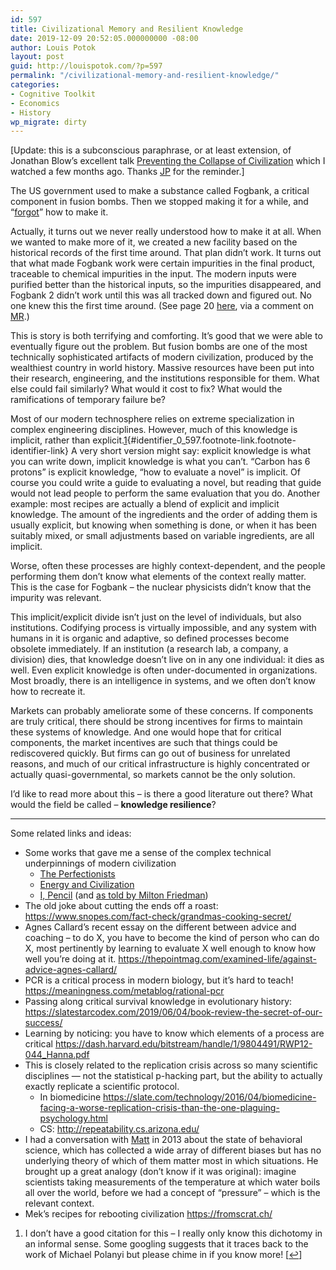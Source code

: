 ```yaml
---
id: 597
title: Civilizational Memory and Resilient Knowledge
date: 2019-12-09 20:52:05.000000000 -08:00
author: Louis Potok
layout: post
guid: http://louispotok.com/?p=597
permalink: "/civilizational-memory-and-resilient-knowledge/"
categories:
- Cognitive Toolkit
- Economics
- History
wp_migrate: dirty
---
```

[Update: this is a subconscious paraphrase, or at least extension, of Jonathan Blow&#8217;s excellent talk [Preventing the Collapse of Civilization](https://www.youtube.com/watch?v=pW-SOdj4Kkk) which I watched a few months ago. Thanks [JP](https://twitter.com/JanPaul123/status/1204300097774702592) for the reminder.]

The US government used to make a substance called Fogbank, a critical component in fusion bombs. Then we stopped making it for a while, and &#8220;[forgot](https://www.motherjones.com/politics/2009/05/fogbank-america-forgot-how-make-nuclear-bombs/)&#8221; how to make it.

Actually, it turns out we never really understood how to make it at all. When we wanted to make more of it, we created a new facility based on the historical records of the first time around. That plan didn&#8217;t work. It turns out that what made Fogbank work were certain impurities in the final product, traceable to chemical impurities in the input. The modern inputs were purified better than the historical inputs, so the impurities disappeared, and Fogbank 2 didn&#8217;t work until this was all tracked down and figured out. No one knew this the first time around. (See page 20 [here](http://louispotok.com/wp-content/uploads/2019/12/nwj2_09.pdf), via a comment on [MR](https://marginalrevolution.com/marginalrevolution/2019/12/monday-assorted-links-232.html#blog-comment-160012313).)

This is story is both terrifying and comforting. It&#8217;s good that we were able to eventually figure out the problem. But fusion bombs are one of the most technically sophisticated artifacts of modern civilization, produced by the wealthiest country in world history. Massive resources have been put into their research, engineering, and the institutions responsible for them. What else could fail similarly? What would it cost to fix? What would the ramifications of temporary failure be?

Most of our modern technosphere relies on extreme specialization in complex engineering disciplines. However, much of this knowledge is implicit, rather than explicit.[1](#footnote_0_597 "I don&rsquo;t have a good citation for this &ndash; I really only know this dichotomy in an informal sense. Some googling suggests that it traces back to the work of Michael Polanyi but please chime in if you know more!"){#identifier_0_597.footnote-link.footnote-identifier-link} A very short version might say: explicit knowledge is what you can write down, implicit knowledge is what you can&#8217;t. &#8220;Carbon has 6 protons&#8221; is explicit knowledge, &#8220;how to evaluate a novel&#8221; is implicit. Of course you could write a guide to evaluating a novel, but reading that guide would not lead people to perform the same evaluation that you do. Another example: most recipes are actually a blend of explicit and implicit knowledge. The amount of the ingredients and the order of adding them is usually explicit, but knowing when something is done, or when it has been suitably mixed, or small adjustments based on variable ingredients, are all implicit.

Worse, often these processes are highly context-dependent, and the people performing them don&#8217;t know what elements of the context really matter. This is the case for Fogbank &#8211; the nuclear physicists didn&#8217;t know that the impurity was relevant. 

This implicit/explicit divide isn&#8217;t just on the level of individuals, but also institutions. Codifying process is virtually impossible, and any system with humans in it is organic and adaptive, so defined processes become obsolete immediately. If an institution (a research lab, a company, a division) dies, that knowledge doesn&#8217;t live on in any one individual: it dies as well. Even explicit knowledge is often under-documented in organizations. Most broadly, there is an intelligence in systems, and we often don&#8217;t know how to recreate it.

Markets can probably ameliorate some of these concerns. If components are truly critical, there should be strong incentives for firms to maintain these systems of knowledge. And one would hope that for critical components, the market incentives are such that things could be rediscovered quickly. But firms can go out of business for unrelated reasons, and much of our critical infrastructure is highly concentrated or actually quasi-governmental, so markets cannot be the only solution.

I&#8217;d like to read more about this &#8211; is there a good literature out there? What would the field be called &#8211; **knowledge resilience**?

<hr class="wp-block-separator" />

Some related links and ideas:

  * Some works that gave me a sense of the complex technical underpinnings of modern civilization
      * [The Perfectionists](https://amzn.to/2qGhl8E)
      * [Energy and Civilization](https://amzn.to/35b1nlS)
      * [I, Pencil](https://fee.org/resources/i-pencil/) (and [as told by Milton Friedman](https://www.youtube.com/watch?v=67tHtpac5ws))
  * The old joke about cutting the ends off a roast: <a rel="noreferrer noopener" target="_blank" href="https://www.snopes.com/fact-check/grandmas-cooking-secret/">https://www.snopes.com/fact-check/grandmas-cooking-secret/</a>
  * Agnes Callard&#8217;s recent essay on the different between advice and coaching &#8211; to do X, you have to become the kind of person who can do X, most pertinently by learning to evaluate X well enough to know how well you&#8217;re doing at it. <a rel="noreferrer noopener" target="_blank" href="https://thepointmag.com/examined-life/against-advice-agnes-callard/">https://thepointmag.com/examined-life/against-advice-agnes-callard/</a>
  * PCR is a critical process in modern biology, but it&#8217;s hard to teach! <a rel="noreferrer noopener" target="_blank" href="https://meaningness.com/metablog/rational-pcr">https://meaningness.com/metablog/rational-pcr</a>
  * Passing along critical survival knowledge in evolutionary history: <a rel="noreferrer noopener" target="_blank" href="https://slatestarcodex.com/2019/06/04/book-review-the-secret-of-our-success/">https://slatestarcodex.com/2019/06/04/book-review-the-secret-of-our-success/</a>
  * Learning by noticing: you have to know which elements of a process are critical <a rel="noreferrer noopener" target="_blank" href="https://dash.harvard.edu/bitstream/handle/1/9804491/RWP12-044_Hanna.pdf">https://dash.harvard.edu/bitstream/handle/1/9804491/RWP12-044_Hanna.pdf</a>
  * This is closely related to the replication crisis across so many scientific disciplines &#8212; not the statistical p-hacking part, but the ability to actually exactly replicate a scientific protocol. 
      * In biomedicine <a rel="noreferrer noopener" target="_blank" href="https://slate.com/technology/2016/04/biomedicine-facing-a-worse-replication-crisis-than-the-one-plaguing-psychology.html">https://slate.com/technology/2016/04/biomedicine-facing-a-worse-replication-crisis-than-the-one-plaguing-psychology.html</a>
      * CS: <a rel="noreferrer noopener" target="_blank" href="http://repeatability.cs.arizona.edu/">http://repeatability.cs.arizona.edu/</a>
  * I had a conversation with [Matt](https://twitter.com/besttrousers) in 2013 about the state of behavioral science, which has collected a wide array of different biases but has no underlying theory of which of them matter most in which situations. He brought up a great analogy (don&#8217;t know if it was original): imagine scientists taking measurements of the temperature at which water boils all over the world, before we had a concept of &#8220;pressure&#8221; &#8211; which is the relevant context.
  * Mek&#8217;s recipes for rebooting civilization <a rel="noreferrer noopener" target="_blank" href="https://fromscrat.ch/">https://fromscrat.ch/</a>

<ol class="footnotes">
  <li id="footnote_0_597" class="footnote">
    I don&#8217;t have a good citation for this &#8211; I really only know this dichotomy in an informal sense. Some googling suggests that it traces back to the work of Michael Polanyi but please chime in if you know more! [<a href="#identifier_0_597" class="footnote-link footnote-back-link">&#8617;</a>]
  </li>
</ol>